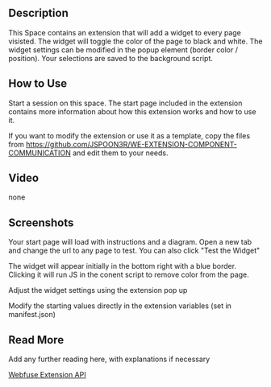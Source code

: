 ## Description
This Space contains an extension that will add a widget to every page visisted. The widget will toggle the color of the page to black and white. The widget settings can be modified in the popup element (border color / position). Your selections are saved to the background script.

## How to Use
Start a session on this space. The start page included in the extension contains more information about how this extension works and how to use it.

If you want to modify the extension or use it as a template, copy the files from https://github.com/JSPOON3R/WE-EXTENSION-COMPONENT-COMMUNICATION and edit them to your needs. 

## Video
none

## Screenshots

Your start page will load with instructions and a diagram. Open a new tab and change the url to any page to test. You can also click "Test the Widget"

The widget will appear initially in the bottom right with a blue border. Clicking it will run JS in the conent script to remove color from the page.

Adjust the widget settings using the extension pop up

Modify the starting values directly in the extension variables (set in manifest.json)

## Read More

Add any further reading here, with explanations if necessary

[Webfuse Extension API]([link](https://dev.webfuse.com/reference/extension-api/))

